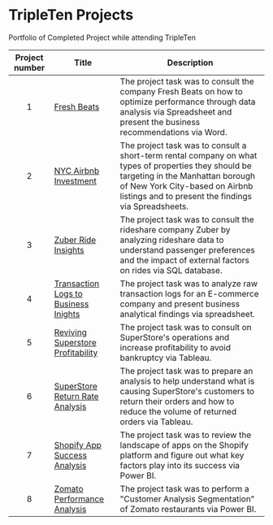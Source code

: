 # TripleTen Projects
Portfolio of Completed Project while attending TripleTen

| Project number | Title | Description |
| :-----------: | ----------- |----------- |
| 1 | [Fresh Beats](https://docs.google.com/document/d/1EAT2PNd3aXPwhOhiuSlOnQ3vb9R4AjGe8dha9XF0-Co/edit?usp=sharing) | The project task was to consult the company Fresh Beats on how to optimize performance through data analysis via Spreadsheet and present the business recommendations  via Word. |
| 2 | [NYC Airbnb Investment](https://docs.google.com/spreadsheets/d/1m75htp4DPxu5sso6yvO7dAD8JYcOk5EafFyEnEWy3Es/edit?usp=sharing) | The project task was to consult a short-term rental company on what types of properties they should be targeting in the Manhattan borough of New York City-based on Airbnb listings and to present the findings via Spreadsheets. |
| 3 | [Zuber Ride Insights](https://docs.google.com/document/d/14inLdmKnfX9CcZh_RDDjhit_WGigFxhdHBXqMYY-ofI/edit?usp=sharing) | The project task was to consult the rideshare company Zuber by analyzing rideshare data to understand passenger preferences and the impact of external factors on rides via SQL database. |
| 4 | [Transaction Logs to Business Inights](https://docs.google.com/spreadsheets/d/1q2y_UlVSvtuRI01Jq2gp8oO6u_WYEoyzddeUaZUTHg8/edit?usp=sharing) | The project task was to analyze raw transaction logs for an E-commerce company and present business analytical findings via spreadsheet. |
| 5 | [Reviving Superstore Profitability](https://public.tableau.com/app/profile/sebastian.lopez2464/viz/Project_17183140986080/SubcategoryRegion) | The project task was to consult on SuperStore's operations and increase profitability to avoid bankruptcy via Tableau. |
| 6 | [SuperStore Return Rate Analysis](https://public.tableau.com/views/Sprint5Project_17198229784640/SuperstoreDashboard?:language=en-US&publish=yes&:sid=&:display_count=n&:origin=viz_share_link) | The project task was to prepare an analysis to help understand what is causing SuperStore's customers to return their orders and how to reduce the volume of returned orders via Tableau. |
| 7 | [Shopify App Success Analysis](https://docs.google.com/document/d/14UE912DNCQB8n62lspO81fsXhLggCA_nI1r1jva3YIY/edit?usp=sharing) | The project task was to review the landscape of apps on the Shopify platform and figure out what key factors play into its success via Power BI. |
| 8 | [Zomato Performance Analysis](https://public.tableau.com/views/ZomatoFinalProject_17217990618120/Dashboard?:language=en-US&publish=yes&:sid=&:redirect=auth&:display_count=n&:origin=viz_share_link) | The project task was to perform a "Customer Analysis Segmentation" of Zomato restaurants via Power BI. |
